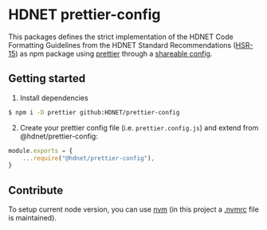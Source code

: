 # HDNET prettier-config

This packages defines the strict implementation of the HDNET Code Formatting Guidelines
from the HDNET Standard Recommendations
([HSR-15](https://wiki.hdnet.de/display/OPS/HSR-15%3A+Code-Formatierung)) as npm package
using [prettier](https://prettier.io)
through a [shareable config](https://prettier.io/docs/en/configuration.html#sharing-configurations).


## Getting started

1. Install dependencies
```bash
$ npm i -D prettier github:HDNET/prettier-config
```

2. Create your prettier config file (i.e. `prettier.config.js`) and extend from @hdnet/prettier-config:
```javascript
module.exports = {
    ...require("@hdnet/prettier-config"),
}
```

## Contribute

To setup current node version, you can use [nvm](https://github.com/nvm-sh/nvm)
(in this project a [.nvmrc](./.nvmrc) file is maintained).
